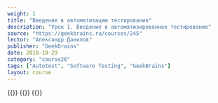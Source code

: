 ```yaml
---
weight: 1
title: "Введение в автоматизацию тестирования"
description: "Урок 1. Введение в автоматизированное тестирование"
source: "https://geekbrains.ru/courses/245"
lector: "Александр Данилов"
publisher: "GeekBrains"
date: 2018-10-29
category: "course26"
tags: ["Autotest", "Software Testing", "GeekBrains"]
layout: course
---
```

{{<players>}}
    {{<protonvideo ce81e140fdb4c34b4d44f0fa6a3842ab>}}
{{</players>}}
